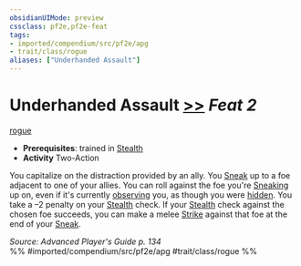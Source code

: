 ```yaml
---
obsidianUIMode: preview
cssclass: pf2e,pf2e-feat
tags:
- imported/compendium/src/pf2e/apg
- trait/class/rogue
aliases: ["Underhanded Assault"]
---
```

# Underhanded Assault  [>>](chapter-9-playing-the-game.md#Actions "Two-Action") *Feat 2*  
[rogue](rules/traits/rogue.md)  

- **Prerequisites**: trained in [Stealth](../skills.md#Stealth)
- **Activity** Two-Action

You capitalize on the distraction provided by an ally. You [Sneak](sneak.md) up to a foe adjacent to one of your allies. You can roll against the foe you're [Sneaking](sneak.md) up on, even if it's currently [observing](conditions.md#Observed) you, as though you were [hidden](conditions.md#Hidden). You take a –2 penalty on your [Stealth](../skills.md#Stealth) check. If your [Stealth](../skills.md#Stealth) check against the chosen foe succeeds, you can make a melee [Strike](strike.md) against that foe at the end of your [Sneak](sneak.md).

*Source: Advanced Player's Guide p. 134*  
%% #imported/compendium/src/pf2e/apg #trait/class/rogue %%